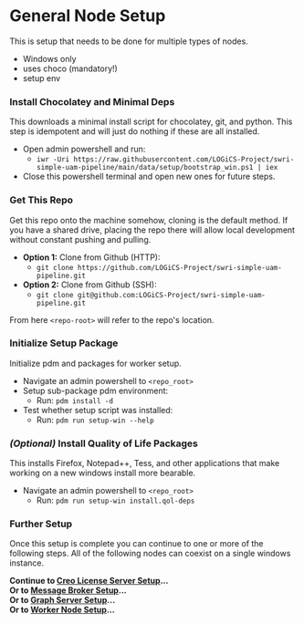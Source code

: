 # General Node Setup

This is setup that needs to be done for multiple types of nodes.

  - Windows only
  - uses choco (mandatory!)
  - setup env

### Install Chocolatey and Minimal Deps

This downloads a minimal install script for chocolatey, git, and python.
This step is idempotent and will just do nothing if these are all installed.

  - Open admin powershell and run:
    - `iwr -Uri https://raw.githubusercontent.com/LOGiCS-Project/swri-simple-uam-pipeline/main/data/setup/bootstrap_win.ps1 | iex`
  - Close this powershell terminal and open new ones for future steps.

### Get This Repo

Get this repo onto the machine somehow, cloning is the default method.
If you have a shared drive, placing the repo there will allow local development
without constant pushing and pulling.

  - **Option 1:** Clone from Github (HTTP):
    - `git clone https://github.com/LOGiCS-Project/swri-simple-uam-pipeline.git`
  - **Option 2:** Clone from Github (SSH):
    - `git clone git@github.com:LOGiCS-Project/swri-simple-uam-pipeline.git`

From here `<repo-root>` will refer to the repo's location.

### Initialize Setup Package

Initialize pdm and packages for worker setup.

  - Navigate an admin powershell to `<repo_root>`
  - Setup sub-package pdm environment:
    - Run: `pdm install -d`
  - Test whether setup script was installed:
    - Run: `pdm run setup-win --help`

### *(Optional)* Install Quality of Life Packages

This installs Firefox, Notepad++, Tess, and other applications that make working
on a new windows install more bearable.

  - Navigate an admin powershell to `<repo_root>`
    - Run: `pdm run setup-win install.qol-deps`

### Further Setup

Once this setup is complete you can continue to one or more of the following
steps.
All of the following nodes can coexist on a single windows instance.

**Continue to [Creo License Server Setup](license_server.md)...**<br/>
**Or to [Message Broker Setup](broker.md)...**<br/>
**Or to [Graph Server Setup](graph.md)...**<br/>
**Or to [Worker Node Setup](worker.md)...**
